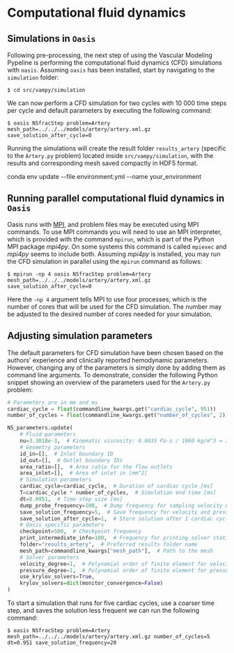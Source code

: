 # Computational fluid dynamics

## Simulations in `Oasis`

Following pre-processing, the next step of using the Vascular Modeling Pypeline is performing the computational fluid
dynamics (CFD) simulations with `oasis`. Assuming `oasis` has been installed, start by navigating to the `simulation`
folder:

``` console
$ cd src/vampy/simulation
```

We can now perform a CFD simulation for two cycles with 10 000 time steps per cycle and default parameters by executing
the following command:

``` console
$ oasis NSfracStep problem=Artery mesh_path=../../../models/artery/artery.xml.gz save_solution_after_cycle=0
```

Running the simulations will create the result folder `results_artery` (specific to the `Artery.py` problem) located
inside `src/vampy/simulation`, with the results and corresponding mesh saved compactly in HDF5 format.

conda env update --file environment.yml --name your_environment

## Running parallel computational fluid dynamics in `Oasis`

Oasis runs with [MPI](https://mpi4py.readthedocs.io/en/stable/), and problem files may be executed using MPI commands.
To use MPI commands you will need to use an MPI interpreter, which is provided with the command `mpirun`, which is part
of the Python MPI package *mpi4py*. On some systems this command is called `mpiexec` and *mpi4py* seems to include both.
Assuming *mpi4py* is installed, you may run the CFD simulation in parallel using the `mpirun` command as follows:

``` console
$ mpirun -np 4 oasis NSfracStep problem=Artery mesh_path=../../../models/artery/artery.xml.gz save_solution_after_cycle=0
```

Here the `-np 4` argument tells MPI to use four processes, which is the number of cores that will be used for the CFD
simulation. The number may be adjusted to the desired number of cores needed for your simulation.

## Adjusting simulation parameters

The default parameters for CFD simulation have been chosen based on the authors' experience and clinically reported
hemodynamic parameters. However, changing any of the parameters is simply done by adding them as command line arguments.
To demonstrate, consider the following Python snippet showing an overview of the parameters used for the `Artery.py`
problem:

``` Python
# Parameters are in mm and ms
cardiac_cycle = float(commandline_kwargs.get("cardiac_cycle", 951))
number_of_cycles = float(commandline_kwargs.get("number_of_cycles", 2))

NS_parameters.update(
    # Fluid parameters
    nu=3.3018e-3,  # Kinematic viscosity: 0.0035 Pa-s / 1060 kg/m^3 = 3.3018E-6 m^2/s = 3.3018-3 mm^2/ms
    # Geometry parameters
    id_in=[],  # Inlet boundary ID
    id_out=[],  # Outlet boundary IDs
    area_ratio=[],  # Area ratio for the flow outlets
    area_inlet=[],  # Area of inlet in [mm^2]
    # Simulation parameters
    cardiac_cycle=cardiac_cycle,  # Duration of cardiac cycle [ms]
    T=cardiac_cycle * number_of_cycles,  # Simulation end time [ms]
    dt=0.0951,  # Time step size [ms]
    dump_probe_frequency=100,  # Dump frequency for sampling velocity & pressure at probes along the centerline
    save_solution_frequency=5,  # Save frequency for velocity and pressure field
    save_solution_after_cycle=1,  # Store solution after 1 cardiac cycle
    # Oasis specific parameters
    checkpoint=500,  # Checkpoint frequency
    print_intermediate_info=100,  # Frequency for printing solver statistics
    folder="results_artery",  # Preferred results folder name
    mesh_path=commandline_kwargs["mesh_path"],  # Path to the mesh
    # Solver parameters
    velocity_degree=1,  # Polynomial order of finite element for velocity. Normally linear (1) or quadratic (2)
    pressure_degree=1,  # Polynomial order of finite element for pressure. Normally linear (1)
    use_krylov_solvers=True,
    krylov_solvers=dict(monitor_convergence=False)
)
```

To start a simulation that runs for five cardiac cycles, use a coarser time step, and saves the solution less frequent
we can run the following command:

``` console
$ oasis NSfracStep problem=Artery mesh_path=../../../models/artery/artery.xml.gz number_of_cycles=5 dt=0.951 save_solution_frequency=20
```
